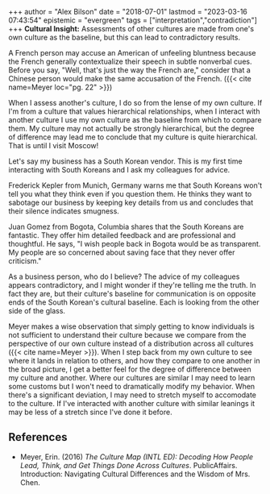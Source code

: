 +++
author = "Alex Bilson"
date = "2018-07-01"
lastmod = "2023-03-16 07:43:54"
epistemic = "evergreen"
tags = ["interpretation","contradiction"]
+++
**Cultural Insight:** Assessments of other cultures are made from one's own culture as the baseline, but this can lead to contradictory results.

A French person may accuse an American of unfeeling bluntness because the French generally contextualize their speech in subtle nonverbal cues. Before you say, "Well, that's just the way the French are," consider that a Chinese person would make the same accusation of the French. ({{< cite name=Meyer loc="pg. 22" >}})

When I assess another's culture, I do so from the lense of my own culture. If I'm from a culture that values hierarchical relationships, when I interact with another culture I use my own culture as the baseline from which to compare them. My culture may not actually be strongly hierarchical, but the degree of difference may lead me to conclude that my culture is quite hierarchical. That is until I visit Moscow!

Let's say my business has a South Korean vendor. This is my first time interacting with South Koreans and I ask my colleagues for advice.

Frederick Kepler from Munich, Germany warns me that South Koreans won't tell you what they think even if you question them. He thinks they want to sabotage our business by keeping key details from us and concludes that their silence indicates smugness.

Juan Gomez from Bogota, Columbia shares that the South Koreans are fantastic. They offer him detailed feedback and are professional and thoughtful. He says, "I wish people back in Bogota would be as transparent. My people are so concerned about saving face that they never offer criticism."

As a business person, who do I believe? The advice of my colleagues appears contradictory, and I might wonder if they're telling me the truth. In fact they are, but their culture's baseline for communication is on opposite ends of the South Korean's cultural baseline. Each is looking from the other side of the glass.

Meyer makes a wise observation that simply getting to know individuals is not sufficient to understand their culture because we compare from the perspective of our own culture instead of a distribution across all cultures ({{< cite name=Meyer >}}). When I step back from my own culture to see where it lands in relation to others, and how they compare to one another in the broad picture, I get a better feel for the degree of difference between my culture and another. Where our cultures are similar I may need to learn some customs but I won't need to dramatically modify my behavior. When there's a significant deviation, I may need to stretch myself to accomodate to the culture. If I've interacted with another culture with similar leanings it may be less of a stretch since I've done it before.

## References

- Meyer, Erin. (2016) _The Culture Map (INTL ED): Decoding How People Lead, Think, and Get Things Done Across Cultures_. PublicAffairs. Introduction: Navigating Cultural Differences and the Wisdom of Mrs. Chen.
